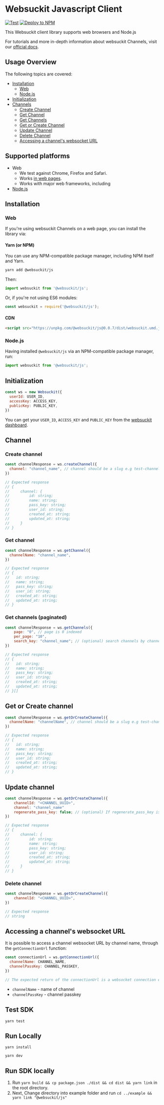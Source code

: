 # Websuckit Javascript Client

[![Test](https://github.com/WebSuckIt/web-suck-it-js/actions/workflows/test.yml/badge.svg)](https://github.com/WebSuckIt/web-suck-it-js/actions/workflows/test.yml)
[![Deploy to NPM](https://github.com/WebSuckIt/web-suck-it-js/actions/workflows/deploy.yml/badge.svg)](https://github.com/WebSuckIt/web-suck-it-js/actions/workflows/deploy.yml)

This Websuckit client library supports web browsers and Node.js

For tutorials and more in-depth information about websuckit Channels, visit
our [official docs](https://doc.websuckit.com/javascript_quick_start).

## Usage Overview

The following topics are covered:

* [Installation](https://github.com/WebSuckIt/web-suck-it-js#installation)
  * [Web](https://github.com/WebSuckIt/web-suck-it-js#web)
  * [Node.js](https://github.com/WebSuckIt/web-suck-it-js#web)
* [Initialization](https://github.com/websuckit/web-suck-it-js#initialization)
* [Channels](https://github.com/WebSuckIt/web-suck-it-js#channel)
  * [Create Channel](https://github.com/WebSuckIt/web-suck-it-js#channel)
  * [Get Channel](https://github.com/WebSuckIt/web-suck-it-js#channel)
  * [Get Channels](https://github.com/WebSuckIt/web-suck-it-js#get-channels-paginated)
  * [Get or Create Channel](https://github.com/WebSuckIt/web-suck-it-js#get-or-create-channel)
  * [Update Channel](https://github.com/WebSuckIt/web-suck-it-js#update-channel)
  * [Delete Channel](https://github.com/WebSuckIt/web-suck-it-js#delete-channel)
  * [Accessing a channel's websocket URL](https://github.com/WebSuckIt/web-suck-it-js#accessing-a-channels-websocket-url)
## Supported platforms

* Web
  * We test against Chrome, Firefox and Safari.
  * Works [in web pages](https://github.com/WebSuckIt/web-suck-it-js#accessing-a-channels-websocket-url).
  * Works with major web frameworks, including
* [Node.js](https://github.com/WebSuckIt/web-suck-it-js#accessing-a-channels-websocket-url)

## Installation

### Web

If you're using websuckit Channels on a web page, you can install the library via:

#### Yarn (or NPM)

You can use any NPM-compatible package manager, including NPM itself and Yarn.

```bash
yarn add @websuckit/js
```

Then:

```javascript
import websuckit from '@websuckit/js';
```

Or, if you're not using ES6 modules:

```javascript
const websuckit = require('@websuckit/js');
```

#### CDN

```html
<script src="https://unpkg.com/@websuckit/js@0.0.7/dist/websuckit.umd.js"></script>
```

### Node.js

Having installed `@websuckit/js` via an NPM-compatible package manager, run:

```javascript
import websuckit from '@websuckit/js';
```

## Initialization

```js
const ws = new Websuckit({
  userId: USER_ID,
  accessKey: ACCESS_KEY,
  publicKey: PUBLIC_KEY,
})
```


You can get your `USER_ID`, `ACCESS_KEY` and `PUBLIC_KEY` from the [websuckit dashboard](https://websuckit.com/api-keys).

## Channel

### Create channel

```js
const channelResponse = ws.createChannel({
  channel: "channel_name", // channel should be a slug e.g test-channel
})

// Expected response
// {
//     channel: {
//         id: string;
//         name: string;
//         pass_key: string;
//         user_id: string;
//         created_at: string;
//         updated_at: string;
//     }
// }
```

### Get channel

```js
const channelResponse = ws.getChannel({
  channelName: "channel_name",
})

// Expected response
// {
//   id: string;
//   name: string;
//   pass_key: string;
//   user_id: string;
//   created_at: string;
//   updated_at: string;
// }
```

### Get channels (paginated)

```js
const channelResponse = ws.getChannels({
    page: "0", // page is 0 indexed
    per_page: "10",
    search_key: "channel_name"; // (optional) search channels by channel name
})

// Expected response
// {
//   id: string;
//   name: string;
//   pass_key: string;
//   user_id: string;
//   created_at: string;
//   updated_at: string;
// }[]
```


## Get or Create channel

```js
const channelResponse = ws.getOrCreateChannel({
  channelName: "channelName", // channel should be a slug e.g test-channel
})

// Expected response
// {
//   id: string;
//   name: string;
//   pass_key: string;
//   user_id: string;
//   created_at: string;
//   updated_at: string;
// }
```

## Update channel

```js
const channelResponse = ws.getOrCreateChannel({
    channelId: "<CHANNEL_UUID>",
    channel: "channel_name"
    regenerate_pass_key: false; // (optional) If regenerate_pass_key is true the channel passkey will be regenerated
})

// Expected response
// {
//     channel: {
//         id: string;
//         name: string;
//         pass_key: string;
//         user_id: string;
//         created_at: string;
//         updated_at: string;
//     }
// }
```

### Delete channel

```js
const channelResponse = ws.getOrCreateChannel({
    channelId: "<CHANNEL_UUID>",
})

// Expected response
// string
```

## Accessing a channel's websocket URL

It is possible to access a channel websocket URL by channel name, through the `getConnectionUrl` function:

```js
const connectionUrl = ws.getConnectionUrl({
  channelName: CHANNEL_NAME,
  channelPassKey: CHANNEL_PASSKEY,
})

// The expected return of the connectionUrl is a websocket connection e.g wss://backend.websuckit.com/e762eaad-397b-4af8-9376-a8eff2731966/bright/{encrypted_token}
```

* `channelName` - name of channel
* `channelPassKey` - channel passkey

## Test SDK

`yarn test`

## Run Locally

`yarn install`

`yarn dev`

## Run SDK locally

1. Run  `yarn build && cp package.json ./dist && cd dist && yarn link` in the root directory.
2. Next, Change directory into example folder and run `cd ../example && yarn link "@websuckit/js"`
